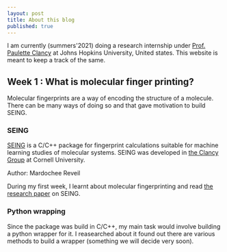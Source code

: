 ```yaml
---
layout: post
title: About this blog
published: true
---
```


I am currently (summers'2021) doing a research internship under <a href="https://clancygroup.wse.jhu.edu/">Prof. Paulette Clancy</a> at Johns Hopkins University, United states. This website is meant to keep a track of the same.

## Week 1 : What is molecular finger printing?
Molecular fingerprints are a way of encoding the structure of a molecule. There can be many ways of doing so and that gave motivation to build SEING.
### SEING
<a href="https://seing.readthedocs.io"> SEING</a> is a C/C++ package for fingerprint calculations suitable for machine learning studies of molecular systems. SEING was developed in <a href="http://clancygroup.cbe.cornell.edu/" >the Clancy Group</a> at Cornell University.

Author: Mardochee Reveil 

During my first week, I learnt about molecular fingerprinting and read <a href="https://pubs.rsc.org/en/content/articlelanding/2018/me/c8me00003d#!divAbstract">the research paper</a> on SEING.

### Python wrapping
Since the package was build in C/C++, my main task would involve building a python wrapper for it. I reasearched about it found out there are various methods to build a wrapper (something we will decide very soon). 
